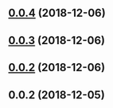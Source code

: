 ## [0.0.4](https://github.com/kuaizi-co/vue-cli-plugin-auto-router/compare/v0.0.3...v0.0.4) (2018-12-06)



## [0.0.3](https://github.com/kuaizi-co/vue-cli-plugin-auto-router/compare/v0.0.1...v0.0.3) (2018-12-06)



## [0.0.2](https://github.com/kuaizi-co/vue-cli-plugin-auto-router/compare/v0.0.1...v0.0.2) (2018-12-06)



## 0.0.2 (2018-12-05)



